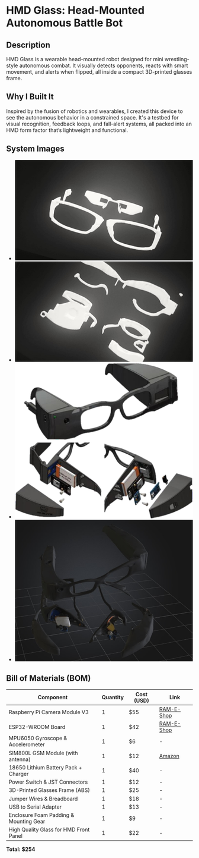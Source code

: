# HMD Glass: Head-Mounted Autonomous Battle Bot

## Description
HMD Glass is a wearable head-mounted robot designed for mini wrestling-style autonomous combat. It visually detects opponents, reacts with smart movement, and alerts when flipped, all inside a compact 3D-printed glasses frame.

## Why I Built It
Inspired by the fusion of robotics and wearables, I created this device to see the autonomous behavior in a constrained space. It's a testbed for visual recognition, feedback loops, and fall-alert systems, all packed into an HMD form factor that’s lightweight and functional.


## System Images
- ![alt text](assets/pp.jpg)   
- ![alt text](assets/piii.jpg)
- ![alt text](assets/picc.png)
- ![alt text](assets/boo.jpg)
## Bill of Materials (BOM)

| Component                                | Quantity | Cost (USD) | Link                                                                                     |
|-----------------------------------------|----------|------------|------------------------------------------------------------------------------------------|
| Raspberry Pi Camera Module V3           | 1        | $55        | [RAM-E-Shop](https://www.ram-e-shop.com/ar/shop/rpi-v3-camera-raspberry-pi-camera-module-v3-official-12-mp-and-autofocus-imx708-official-8737) |
| ESP32-WROOM Board                       | 1        | $42        | [RAM-E-Shop](https://www.ram-e-shop.com/ar/shop/raspberry-pi-zero-2w-raspberry-pi-zero-2-w-9256) |
| MPU6050 Gyroscope & Accelerometer       | 1        | $6         | -                                                                                        |
| SIM800L GSM Module (with antenna)       | 1        | $12        | [Amazon](https://www.amazon.com/SIM800L-Wireless-Extension-Antenna-Replacement/dp/B09BMQ3JDV) |
| 18650 Lithium Battery Pack + Charger    | 1        | $40        | -                                                                                        |
| Power Switch & JST Connectors           | 1        | $12        | -                                                                                        |
| 3D-Printed Glasses Frame (ABS)          | 1        | $25        | -                                                                                        |
| Jumper Wires & Breadboard               | 1        | $18        | -                                                                                        |
| USB to Serial Adapter                   | 1        | $13        | -                                                                                        |
| Enclosure Foam Padding & Mounting Gear  | 1        | $9         | -                                                                                        |
| High Quality Glass for HMD Front Panel  | 1        | $22        | -                                                                                        |

**Total: $254**

